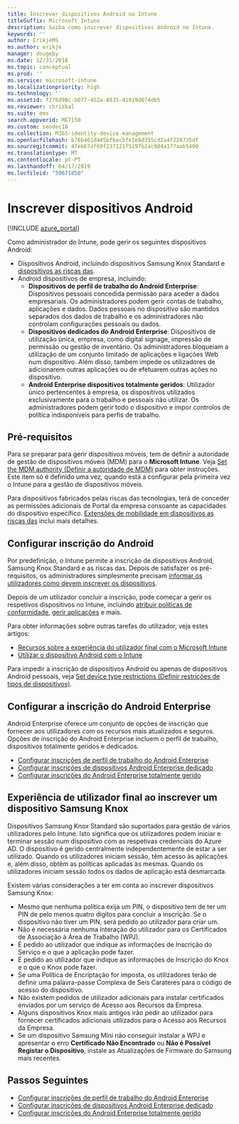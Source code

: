 ```yaml
---
title: Inscrever dispositivos Android no Intune
titleSuffix: Microsoft Intune
description: Saiba como inscrever dispositivos Android no Intune.
keywords: ''
author: ErikjeMS
ms.author: erikje
manager: dougeby
ms.date: 12/31/2018
ms.topic: conceptual
ms.prod: ''
ms.service: microsoft-intune
ms.localizationpriority: high
ms.technology: ''
ms.assetid: f276d98c-b077-452a-8835-41919d674db5
ms.reviewer: chrisbal
ms.suite: ems
search.appverid: MET150
ms.custom: seodec18
ms.collection: M365-identity-device-management
ms.openlocfilehash: b76b461d445bfbec5fe2e8d355cd2a4f228735df
ms.sourcegitcommit: 47eb67df69f237121f5197b2ac904a177aab5400
ms.translationtype: MT
ms.contentlocale: pt-PT
ms.lasthandoff: 04/17/2019
ms.locfileid: "59671850"
---
```

# <a name="enroll-android-devices"></a>Inscrever dispositivos Android

[!INCLUDE [azure_portal](./includes/azure_portal.md)]

Como administrador do Intune, pode gerir os seguintes dispositivos Android:
- Dispositivos Android, incluindo dispositivos Samsung Knox Standard e [dispositivos as riscas das](android-zebra-mx-overview.md).
- Android dispositivos de empresa, incluindo:
    - **Dispositivos de perfil de trabalho do Android Enterprise**: Dispositivos pessoais concedida permissão para aceder a dados empresariais. Os administradores podem gerir contas de trabalho, aplicações e dados. Dados pessoais no dispositivo são mantidos separados dos dados de trabalho e os administradores não controlam configurações pessoais ou dados. 
    - **Dispositivos dedicados do Android Enterprise**: Dispositivos de utilização única, empresa, como digital signage, impressão de permissão ou gestão de inventário. Os administradores bloqueiam a utilização de um conjunto limitado de aplicações e ligações Web num dispositivo. Além disso, também impede os utilizadores de adicionarem outras aplicações ou de efetuarem outras ações no dispositivo.
    - **Android Enterprise dispositivos totalmente geridos**: Utilizador único pertencentes à empresa, os dispositivos utilizados exclusivamente para o trabalho e pessoais não utilizar. Os administradores podem gerir todo o dispositivo e impor controlos de política indisponíveis para perfis de trabalho. 

## <a name="prerequisites"></a>Pré-requisitos

Para se preparar para gerir dispositivos móveis, tem de definir a autoridade de gestão de dispositivos móveis (MDM) para o **Microsoft Intune**. Veja [Set the MDM authority (Definir a autoridade de MDM)](mdm-authority-set.md) para obter instruções. Este item só é definido uma vez, quando está a configurar pela primeira vez o Intune para a gestão de dispositivos móveis.

Para dispositivos fabricados pelas riscas das tecnologias, terá de conceder as permissões adicionais de Portal da empresa consoante as capacidades do dispositivo específico. [Extensões de mobilidade em dispositivos as riscas das](android-zebra-mx-overview.md) inclui mais detalhes.

## <a name="set-up-android-enrollment"></a>Configurar inscrição do Android

Por predefinição, o Intune permite a inscrição de dispositivos Android, Samsung Knox Standard e as riscas das. Depois de satisfazer os pré-requisitos, os administradores simplesmente precisam [informar os utilizadores como devem inscrever os dispositivos](/intune-user-help/enroll-your-device-in-intune-android).

Depois de um utilizador concluir a inscrição, pode começar a gerir os respetivos dispositivos no Intune, incluindo [atribuir políticas de conformidade](compliance-policy-create-android.md), [gerir aplicações](app-management.md) e mais.

Para obter informações sobre outras tarefas do utilizador, veja estes artigos:

- [Recursos sobre a experiência do utilizador final com o Microsoft Intune](end-user-educate.md)
- [Utilizar o dispositivo Android com o Intune](https://docs.microsoft.com/intune-user-help/using-your-android-device-with-intune)

Para impedir a inscrição de dispositivos Android ou apenas de dispositivos Android pessoais, veja [Set device type restrictions (Definir restrições de tipos de dispositivos)](enrollment-restrictions-set.md).

## <a name="set-up-android-enterprise-enrollment"></a>Configurar a inscrição do Android Enterprise

Android Enterprise oferece um conjunto de opções de inscrição que fornecer aos utilizadores com os recursos mais atualizados e seguros. Opções de inscrição do Android Enterprise incluem o perfil de trabalho, dispositivos totalmente geridos e dedicados.

- [Configurar inscrições de perfil de trabalho do Android Enterprise](android-work-profile-enroll.md)
- [Configurar inscrições de dispositivos Android Enterprise dedicado](android-kiosk-enroll.md)
- [Configurar inscrições do Android Enterprise totalmente gerido](android-fully-managed-enroll.md)

## <a name="end-user-experience-when-enrolling-a-samsung-knox-device"></a>Experiência de utilizador final ao inscrever um dispositivo Samsung Knox

Dispositivos Samsung Knox Standard são suportados para gestão de vários utilizadores pelo Intune. Isto significa que os utilizadores podem iniciar e terminar sessão num dispositivo com as respetivas credenciais do Azure AD. O dispositivo é gerido centralmente independentemente de estar a ser utilizado. Quando os utilizadores iniciam sessão, têm acesso às aplicações e, além disso, obtêm as políticas aplicadas às mesmas. Quando os utilizadores iniciam sessão todos os dados de aplicação está desmarcada.

Existem várias considerações a ter em conta ao inscrever dispositivos Samsung Knox:
-   Mesmo que nenhuma política exija um PIN, o dispositivo tem de ter um PIN de pelo menos quatro dígitos para concluir a inscrição. Se o dispositivo não tiver um PIN, será pedido ao utilizador para criar um.
-   Não é necessária nenhuma interação do utilizador para os Certificados de Associação à Área de Trabalho (WPJ).
-   É pedido ao utilizador que indique as informações de Inscrição do Serviço e o que a aplicação pode fazer.
-   É pedido ao utilizador que indique as informações de Inscrição do Knox e o que o Knox pode fazer.
-   Se uma Política de Encriptação for imposta, os utilizadores terão de definir uma palavra-passe Complexa de Seis Carateres para o código de acesso do dispositivo.
-   Não existem pedidos de utilizador adicionais para instalar certificados enviados por um serviço de Acesso aos Recursos da Empresa.
- Alguns dispositivos Knox mais antigos irão pedir ao utilizador para fornecer certificados adicionais utilizados para o Acesso aos Recursos da Empresa.
- Se um dispositivo Samsung Mini não conseguir instalar a WPJ e apresentar o erro **Certificado Não Encontrado** ou **Não é Possível Registar o Dispositivo**, instale as Atualizações de Firmware do Samsung mais recentes.

## <a name="next-steps"></a>Passos Seguintes

- [Configurar inscrições de perfil de trabalho do Android Enterprise](android-work-profile-enroll.md)
- [Configurar inscrições de dispositivos Android Enterprise dedicado](android-kiosk-enroll.md)
- [Configurar inscrições do Android Enterprise totalmente gerido](android-fully-managed-enroll.md)
